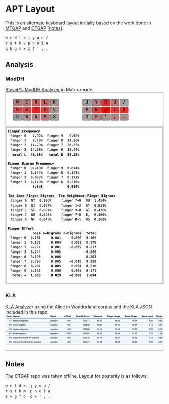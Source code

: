 # APT Layout

This is an alternate keyboard layout initially based on the work done in [MTGAP][1] and [CTGAP][2] [[notes](#notes)].

```txt
w c d l k j y o u /
r s t h v p n e i a
q b g m x z f ' , .
```

## Analysis

### ModDH

[SteveP's ModDH Analyzer](https://colemakmods.github.io/mod-dh/analyze.html) in Matrix mode.
![ModDH Analyzer](ModDH.png)

### KLA

[KLA Analyzer](https://klanext.keyboard-design.com) using the Alice in Wonderland corpus and the KLA JSON included in this repo.
![KLA Analyzer](KLA.png)

[1]: https://mathematicalmulticore.wordpress.com/the-keyboard-layout-project/
[2]: https://github.com/CTGAP/ctgap-keyboard-layout

---

## Notes

The CTGAP repo was taken offline. Layout for posterity is as follows:
```txt
w c l d k  j y o u /
r s t h m  p n e i a
z v g f b  q x ' , .
```
